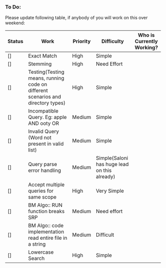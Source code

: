 ### To Do:
Please update following table, if anybody of you will work on this over weekend:

| Status | Work | Priority | Difficulty| Who is Currently Working? |
| --- | --- | --- | --- | ---- |
|[]|Exact Match|High|Simple||
|[]|Stemming|High|Need Effort||
|[]| Testing(Testing means, running code on different scenarios and directory types)|High|Simple||
|[]|Incompatible Query. Eg: apple AND ooty OR |Medium|Simple||
|[]|Invalid Query (Word not present in valid list)|Medium|Simple||
|[]|Query parse error handling|Medium|Simple(Saloni has huge lead on this already)||
|[]|Accept multiple queries for same scope|High|Very Simple||
|[]|BM Algo:: RUN function breaks SRP|Medium| Need effort||
|[]|BM Algo:: code implementation read entire file in a string|Medium|Difficult||
|[]| Lowercase Search |High|Simple ||


